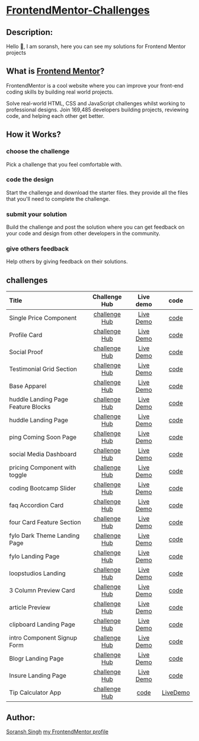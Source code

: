 # [FrontendMentor-Challenges](https://www.frontendmentor.io)

## Description:

Hello 👋, I am soransh, here you can see my solutions for Frontend Mentor projects

## What is [Frontend Mentor](https://www.frontendmentor.io)?

FrontendMentor is a cool website where you can improve your front-end coding skills by building real world projects.

Solve real-world HTML, CSS and JavaScript challenges whilst working to professional designs. Join 169,485 developers building projects, reviewing code, and helping each other get better.

## How it Works?

### choose the challenge

Pick a challenge that you feel comfortable with.

### code the design

Start the challenge and download the starter files. they provide all the files that you'll need to complete the challenge.

### submit your solution

Build the challenge and post the solution where you can get feedback on your code and design from other developers in the community.

### give others feedback

Help others by giving feedback on their solutions.

## challenges

 |   Title          |   Challenge Hub  |   Live demo  |   code  |  
 |   :------------- | :---------------:| :----------: | :-----: |  
 |   Single Price Component |  [challenge Hub](https://www.frontendmentor.io/challenges/single-price-grid-component-5ce41129d0ff452fec5abbbc) |   [Live Demo](https://frontend-mentor-challenges-self.vercel.app/singlePriceGridComponent/index.html) |   [code](./singlePriceGridComponent) |  
 |   Profile Card |   [challenge Hub](https://www.frontendmentor.io/challenges/profile-card-component-cfArpWshJ) |   [Live Demo](https://frontend-mentor-challenges-self.vercel.app/profileCardComponent/index.html) |   [code](./profileCardComponent) |  
 |   Social Proof |  [challenge Hub](https://www.frontendmentor.io/challenges/social-proof-section-6e0qTv_bA) |   [Live Demo](https://frontend-mentor-challenges-self.vercel.app/socialProof/index.html) |   [code](./socialProof) |  
 |  Testimonial Grid Section |   [challenge Hub](https://www.frontendmentor.io/challenges/testimonials-grid-section-Nnw6J7Un7) |   [Live Demo](https://frontend-mentor-challenges-self.vercel.app/testimonialsGridSection/index.html) |   [code](./testimonialsGridSection) |  
 |  Base Apparel |   [challenge Hub](https://www.frontendmentor.io/challenges/base-apparel-coming-soon-page-5d46b47f8db8a7063f9331a0) |   [Live Demo](https://frontend-mentor-challenges-self.vercel.app/baseApparel/index.html) |   [code](./baseApparel) |  
 |  huddle Landing Page Feature Blocks |   [challenge Hub](https://www.frontendmentor.io/challenges/huddle-landing-page-with-alternating-feature-blocks-5ca5f5981e82137ec91a5100) |   [Live Demo](https://frontend-mentor-challenges-self.vercel.app/huddleLandingPageFeatureBlocks/index.html) |   [code](./huddleLandingPageFeatureBlocks) |  
 |  huddle Landing Page |   [challenge Hub](https://www.frontendmentor.io/challenges/huddle-landing-page-with-a-single-introductory-section-B_2Wvxgi0) |   [Live Demo](https://frontend-mentor-challenges-self.vercel.app/huddleLandingPage/index.html) |   [code](./huddleLandingPage) |  
 |  ping Coming Soon Page |   [challenge Hub](https://www.frontendmentor.io/challenges/ping-single-column-coming-soon-page-5cadd051fec04111f7b848da) |   [Live Demo](https://frontend-mentor-challenges-self.vercel.app/pingComingSoonPage/index.html) |   [code](./pingComingSoonPage) |  
 |  social Media Dashboard |   [challenge Hub](https://www.frontendmentor.io/challenges/social-media-dashboard-with-theme-switcher-6oY8ozp_H) |   [Live Demo](https://frontend-mentor-challenges-self.vercel.app/socialMediaDashboard/index.html) |   [code](./socialMediaDashboard) |  
 |  pricing Component with toggle |   [challenge Hub](https://www.frontendmentor.io/challenges/pricing-component-with-toggle-8vPwRMIC) |   [Live Demo](https://frontend-mentor-challenges-self.vercel.app/pricingComponentWithToggle/index.html) |   [code](./pricingComponentWithToggle) |  
 |  coding Bootcamp Slider |   [challenge Hub](https://www.frontendmentor.io/challenges/coding-bootcamp-testimonials-slider-4FNyLA8JL) |   [Live Demo](https://frontend-mentor-challenges-self.vercel.app/codingBootcampSlider/index.html) |   [code](./codingBootcampSlider) |  
 |  faq Accordion Card |   [challenge Hub](https://www.frontendmentor.io/challenges/faq-accordion-card-XlyjD0Oam) |   [Live Demo](https://frontend-mentor-challenges-self.vercel.app/faqAccordionCard/index.html) |   [code](./faqAccordionCard) |  
 |  four Card Feature Section |   [challenge Hub](https://www.frontendmentor.io/challenges/four-card-feature-section-weK1eFYK) |   [Live Demo](https://frontend-mentor-challenges-self.vercel.app/fourCardFeatureSection/index.html) |   [code](./fourCardFeatureSection) |  
 |  fylo Dark Theme Landing Page |   [challenge Hub](https://www.frontendmentor.io/challenges/fylo-dark-theme-landing-page-5ca5f2d21e82137ec91a50fd) |   [Live Demo](https://frontend-mentor-challenges-self.vercel.app/fyloDarkThemeLandingPage/index.html) |   [code](./fyloDarkThemeLandingPage) |  
 |  fylo Landing Page |   [challenge Hub](https://www.frontendmentor.io/challenges/fylo-landing-page-with-two-column-layout-5ca5ef041e82137ec91a50f5) |   [Live Demo](https://frontend-mentor-challenges-self.vercel.app/fyloLandingPage/index.html) |   [code](./fyloLandingPage) |  
 |  loopstudios Landing |   [challenge Hub](https://www.frontendmentor.io/challenges/loopstudios-landing-page-N88J5Onjw) |   [Live Demo](https://frontend-mentor-challenges-self.vercel.app/loopstudiosLandingPage/index.html) |   [code](./loopstudiosLandingPage) |  
 |  3 Column Preview Card |   [challenge Hub](https://www.frontendmentor.io/challenges/3column-preview-card-component-pH92eAR2-) |   [Live Demo](https://frontend-mentor-challenges-self.vercel.app/3ColumnPreviewCard/index.html) |   [code](./3ColumnPreviewCard) |  
 |  article Preview |   [challenge Hub]() |   [Live Demo](https://frontend-mentor-challenges-self.vercel.app/articlePreview/index.html) |   [code](./articlePreview) |  
 |  clipboard Landing Page |   [challenge Hub](https://www.frontendmentor.io/challenges/clipboard-landing-page-5cc9bccd6c4c91111378ecb9) |   [Live Demo](https://frontend-mentor-challenges-self.vercel.app/clipboardLandingPage/index.html) |   [code](./clipboardLandingPage) |  
 | intro Component Signup Form |   [challenge Hub](https://www.frontendmentor.io/challenges/intro-component-with-signup-form-5cf91bd49edda32581d28fd1) |   [Live Demo](https://frontend-mentor-challenges-self.vercel.app/introComponentSignupForm/index.html) |   [code](./introComponentSignupForm) |  
 | Blogr Landing Page | [challenge Hub](https://www.frontendmentor.io/challenges/blogr-landing-page-EX2RLAApP) |   [Live Demo](https://frontend-mentor-challenges-self.vercel.app/blogrLandingPage/index.html) |   [code](./blogrLandingPage) |  
 | Insure Landing Page | [challenge Hub](https://www.frontendmentor.io/challenges/insure-landing-page-uTU68JV8) |   [Live Demo](https://frontend-mentor-challenges-self.vercel.app/insureLandingPage/index.html) |   [code](./insureLandingPage) |  
 |Tip Calculator App|[challenge Hub](https://www.frontendmentor.io/challenges/tip-calculator-app-ugJNGbJUX) | [code](./tipCalculatorApp)  | [LiveDemo](https://frontend-mentor-challenges-self.vercel.app/tipCalculatorApp/index.html) |

## Author:

[Soransh Singh](https://soransh-singh.github.io/)
[my FrontendMentor profile](https://www.frontendmentor.io/profile/soransh-singh)
